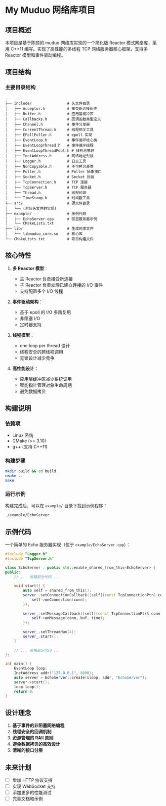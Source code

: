 # My Muduo 网络库项目

## 项目概述

本项目是基于陈硕的 muduo 网络库实现的一个简化版 Reactor 模式网络库，采用 C++11 编写。实现了高性能的多线程 TCP 网络服务器核心框架，支持多 Reactor 模型和事件驱动编程。

## 项目结构

### 主要目录结构

```
.
├── include/                # 头文件目录
│   ├── Acceptor.h          # 接受新连接组件
│   ├── Buffer.h            # 应用层缓冲区
│   ├── Callbacks.h         # 回调函数类型定义
│   ├── Channel.h           # 事件分发器
│   ├── CurrentThread.h     # 线程相关工具
│   ├── EPollPoller.h       # epoll 实现
│   ├── EventLoop.h         # 事件循环核心类
│   ├── EventLoopThread.h   # 事件循环线程
│   ├── EventLoopThreadPool.h # 线程池管理
│   ├── InetAddress.h       # 网络地址封装
│   ├── Logger.h            # 日志工具
│   ├── NonCopyable.h       # 不可拷贝基类
│   ├── Poller.h            # Poller 抽象接口
│   ├── Socket.h            # Socket 封装
│   ├── TcpConnection.h     # TCP 连接
│   ├── TcpServer.h         # TCP 服务器
│   ├── Thread.h            # 线程封装
│   └── TimeStamp.h         # 时间戳工具
├── src/                    # 源文件目录
│   └── (对应头文件的实现)
├── example/                # 示例代码
│   ├── EchoServer.cpp      # 回显服务器示例
│   └── CMakeLists.txt
├── lib/                    # 生成的库文件
│   └── libmuduo_core.so    # 核心库
└── CMakeLists.txt          # 项目构建文件
```

## 核心特性

1. **多 Reactor 模型**：
   - 主 Reactor 负责接受新连接
   - 子 Reactor 负责处理已建立连接的 I/O 事件
   - 支持配置多个 I/O 线程

2. **事件驱动架构**：
   - 基于 epoll 的 I/O 多路复用
   - 非阻塞 I/O
   - 定时器支持

3. **线程模型**：
   - one loop per thread 设计
   - 线程安全的跨线程调用
   - 无锁设计减少竞争

4. **高性能设计**：
   - 应用层缓冲区减少系统调用
   - 智能指针管理对象生命周期
   - 避免数据拷贝

## 构建说明

### 依赖项

- Linux 系统
- CMake (>= 3.10)
- g++ (支持 C++11)

### 构建步骤

```bash
mkdir build && cd build
cmake ..
make
```

### 运行示例

构建完成后，可以在 `example/` 目录下找到示例程序：

```bash
./example/EchoServer
```

## 示例代码

一个简单的 Echo 服务器实现（位于 `example/EchoServer.cpp`）：

```cpp
#include "Logger.h"
#include "TcpServer.h"

class EchoServer : public std::enable_shared_from_this<EchoServer> {
public:
    // ... 省略部分代码 ...
    
    void start() {
        auto self = shared_from_this();
        server_.setConnectionCallback([self](const TcpConnectionPtr& conn) {
            self->onConnection(conn);
        });
        
        server_.setMessageCallback([self](const TcpConnectionPtr& conn, Buffer* buf, TimeStamp time) {
            self->onMessage(conn, buf, time);
        });
        
        server_.setThreadNum(4);
        server_.start();
    }
    
    // ... 省略部分代码 ...
};

int main() {
    EventLoop loop;
    InetAddress addr("127.0.0.1", 8000);
    auto server = EchoServer::create(&loop, addr, "EchoServer");
    server->start();
    loop.loop();
    return 0;
}
```

## 设计理念

1. **基于事件的非阻塞网络编程**
2. **线程安全的回调机制**
3. **资源管理的 RAII 原则**
4. **避免数据拷贝的高效设计**
5. **清晰的接口分层**

## 未来计划

- [ ] 增加 HTTP 协议支持
- [ ] 实现 WebSocket 支持
- [ ] 添加更多的性能测试
- [ ] 完善文档和示例